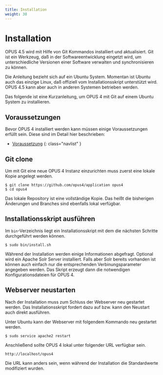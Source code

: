 ```yaml
---
title: Installation
weight: 30
---
```


# Installation

OPUS 4.5 wird mit Hilfe von Git Kommandos installiert und aktualisiert. Git ist
ein Werkzeug, daß in der Softwareentwicklung eingetzt wird, um unterschiedliche
Versionen einer Software verwalten und synchronisieren zu können.

<p class="note">
Die Anleitung bezieht sich auf ein Ubuntu System. Momentan ist Ubuntu auch das
einzige Linux, daß offiziell vom Installationsskript unterstützt wird. OPUS 4.5
kann aber auch in anderen Systemen betrieben werden.
</p>

Das folgende ist eine Kurzanleitung, um OPUS 4 mit Git auf einem Ubuntu System
zu installieren.

## Voraussetzungen

Bevor OPUS 4 installiert werden kann müssen einige Voraussetzungen erfüllt sein.
Diese sind im Detail hier beschrieben:

* [Voraussetzung](requirements.html)
{: class="navlist" }

## Git clone

Um mit Git eine neue OPUS 4 Instanz einzurichten muss zuerst eine lokale Kopie
angelegt werden.

    $ git clone https://github.com/opus4/application opus4
    $ cd opus4

<p class="note">
Das lokale Repository ist eine vollständige Kopie. Das heißt die bisherigen
Änderungen und Branches sind ebenfalls lokal verfügbar.
</p>

## Installationsskript ausführen

Im `bin`-Verzeichnis liegt ein Installationsskript mit dem die nächsten Schritte
durchgeführt werden können.

    $ sudo bin/install.sh

Während der Installation werden einige Informationen abgefragt. Optional wird ein
Apache Solr Server installiert. Falls aber Solr bereits vorhanden ist können auch
einfach nur die entsprechenden Verbinungsparameter angegeben werden. Das Skript
erzeugt dann die notwendigen Konfigurationsdateien für OPUS 4.

## Webserver neustarten
 
Nach der Installation muss zum Schluss der Webserver neu gestartet 
werden. Das Installationsskript fordert dazu auf bzw. kann den Neustart
auch direkt ausführen.
 
Unter Ubuntu kann der Webserver mit folgendem Kommando neu gestartet 
werden.

    $ sudo service apache2 restart
    
Anschließend sollte OPUS 4 lokal unter folgender URL verfügbar sein.

    http://localhost/opus4

Die URL kann anders sein, wenn während der Installation die 
Standardwerte modifiziert wurden.





